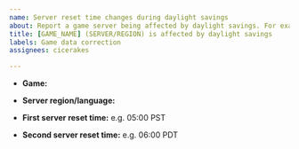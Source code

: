 ```yaml
---
name: Server reset time changes during daylight savings
about: Report a game server being affected by daylight savings. For example, if the **server** reset time is 05:00 during PST and changes to 06:00 during PDT.
title: [GAME_NAME] (SERVER/REGION) is affected by daylight savings
labels: Game data correction
assignees: cicerakes

---
```


- **Game:**
- **Server region/language:**

- **First server reset time:** e.g. 05:00 PST
- **Second server reset time:** e.g. 06:00 PDT